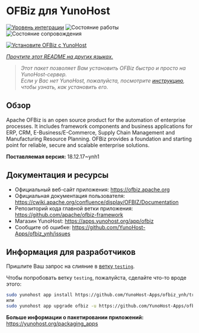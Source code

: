 <!--
Важно: этот README был автоматически сгенерирован <https://github.com/YunoHost/apps/tree/master/tools/readme_generator>
Он НЕ ДОЛЖЕН редактироваться вручную.
-->

# OFBiz для YunoHost

[![Уровень интеграции](https://dash.yunohost.org/integration/ofbiz.svg)](https://ci-apps.yunohost.org/ci/apps/ofbiz/) ![Состояние работы](https://ci-apps.yunohost.org/ci/badges/ofbiz.status.svg) ![Состояние сопровождения](https://ci-apps.yunohost.org/ci/badges/ofbiz.maintain.svg)

[![Установите OFBiz с YunoHost](https://install-app.yunohost.org/install-with-yunohost.svg)](https://install-app.yunohost.org/?app=ofbiz)

*[Прочтите этот README на других языках.](./ALL_README.md)*

> *Этот пакет позволяет Вам установить OFBiz быстро и просто на YunoHost-сервер.*  
> *Если у Вас нет YunoHost, пожалуйста, посмотрите [инструкцию](https://yunohost.org/install), чтобы узнать, как установить его.*

## Обзор

Apache OFBiz is an open source product for the automation of enterprise processes. It includes framework components and business applications for ERP, CRM, E-Business/E-Commerce, Supply Chain Management and Manufacturing Resource Planning. OFBiz provides a foundation and starting point for reliable, secure and scalable enterprise solutions. 


**Поставляемая версия:** 18.12.17~ynh1
## Документация и ресурсы

- Официальный веб-сайт приложения: <https://ofbiz.apache.org>
- Официальная документация пользователя: <https://cwiki.apache.org/confluence/display/OFBIZ/Documentation>
- Репозиторий кода главной ветки приложения: <https://github.com/apache/ofbiz-framework>
- Магазин YunoHost: <https://apps.yunohost.org/app/ofbiz>
- Сообщите об ошибке: <https://github.com/YunoHost-Apps/ofbiz_ynh/issues>

## Информация для разработчиков

Пришлите Ваш запрос на слияние в [ветку `testing`](https://github.com/YunoHost-Apps/ofbiz_ynh/tree/testing).

Чтобы попробовать ветку `testing`, пожалуйста, сделайте что-то вроде этого:

```bash
sudo yunohost app install https://github.com/YunoHost-Apps/ofbiz_ynh/tree/testing --debug
или
sudo yunohost app upgrade ofbiz -u https://github.com/YunoHost-Apps/ofbiz_ynh/tree/testing --debug
```

**Больше информации о пакетировании приложений:** <https://yunohost.org/packaging_apps>

